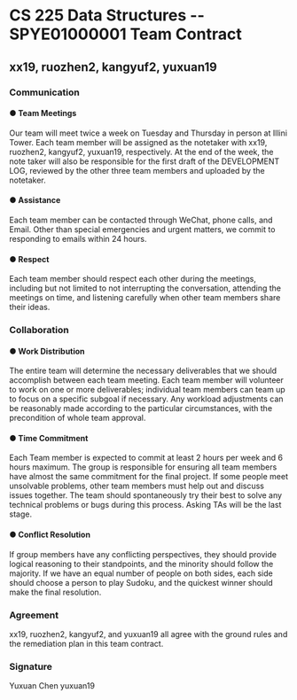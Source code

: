 # CS 225 Data Structures -- SPYE01000001 Team Contract

## xx19, ruozhen2, kangyuf2, yuxuan19

### Communication

#### ● Team Meetings
Our team will meet twice a week on Tuesday and Thursday in person at Illini Tower.
Each team member will be assigned as the notetaker with xx19, ruozhen2, kangyuf2,
yuxuan19, respectively. At the end of the week, the note taker will also be
responsible for the first draft of the DEVELOPMENT LOG, reviewed by the other
three team members and uploaded by the notetaker.
#### ● Assistance
Each team member can be contacted through WeChat, phone calls, and Email.
Other than special emergencies and urgent matters, we commit to responding to
emails within 24 hours.
#### ● Respect
Each team member should respect each other during the meetings, including but not
limited to not interrupting the conversation, attending the meetings on time, and
listening carefully when other team members share their ideas.

### Collaboration


#### ● Work Distribution
The entire team will determine the necessary deliverables that we should accomplish
between each team meeting. Each team member will volunteer to work on one or
more deliverables; individual team members can team up to focus on a specific
subgoal if necessary. Any workload adjustments can be reasonably made according
to the particular circumstances, with the precondition of whole team approval.
#### ● Time Commitment
Each Team member is expected to commit at least 2 hours per week and 6 hours
maximum. The group is responsible for ensuring all team members have almost the
same commitment for the final project. If some people meet unsolvable problems,
other team members must help out and discuss issues together. The team should
spontaneously try their best to solve any technical problems or bugs during this
process. Asking TAs will be the last stage.
#### ● Conflict Resolution
If group members have any conflicting perspectives, they should provide logical
reasoning to their standpoints, and the minority should follow the majority. If we have
an equal number of people on both sides, each side should choose a person to play
Sudoku, and the quickest winner should make the final resolution.

### Agreement
xx19, ruozhen2, kangyuf2, and yuxuan19 all agree with the ground rules and the
remediation plan in this team contract.

### Signature
Yuxuan Chen yuxuan19
